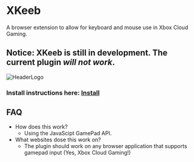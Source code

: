 # XKeeb
A browser extension to allow for keyboard and mouse use in Xbox Cloud Gaming.

## Notice: XKeeb is still in development. The current plugin *will not work*.

![HeaderLogo](https://github.com/perryMELENOHRST/XKeeb/assets/84308737/a68e3213-a787-4644-a31e-037b1f40f6dc)
### Install instructions here: [Install](https://github.com/perryMELENOHRST/XKeeb/wiki/Install) 

## FAQ
- How does this work?
  - Using the JavaScipt GamePad API.
- What websites dose this work on?
  - The plugin should work on any browser application that supports gamepad input (Yes, Xbox Cloud Gaming!)
  
